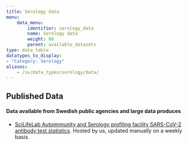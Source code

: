 ```yaml
---
title: Serology data
menu:
    data_menu:
        identifier: serology_data
        name: Serology data
        weight: 80
        parent: available_datasets
type: data_table
datatypes_to_display:
- "Category: Serology"
aliases:
    - /sv/data_types/serology/data/
---
```


## Published Data

#### Data available from Swedish public agencies and large data produces

* [SciLifeLab Autoimmunity and Serology profiling facility SARS-CoV-2 antibody test statistics](/data_types/health_data/serology-statistics/). Hosted by us, updated manually on a weekly basis.
